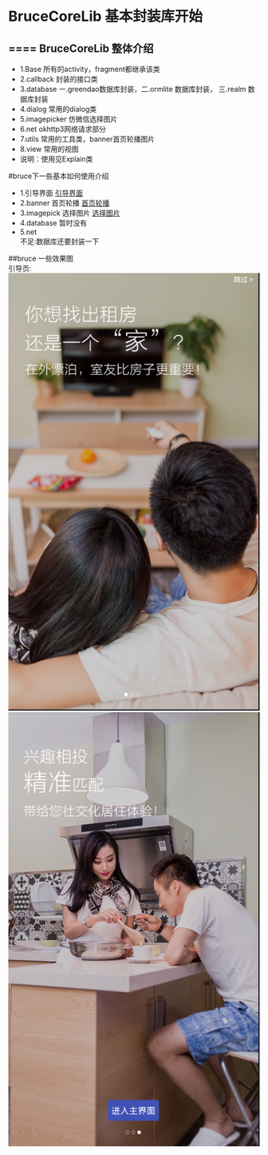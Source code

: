 # BruceCoreLib 基本封装库开始
====
BruceCoreLib 整体介绍
-------
* 1.Base                     所有的activity，fragment都继承该类
* 2.callback                 封装的接口类
* 3.database                 一.greendao数据库封装，二.ormlite 数据库封装， 三.realm 数据库封装
* 4.dialog                   常用的dialog类
* 5.imagepicker              仿微信选择图片
* 6.net                      okhttp3网络请求部分
* 7.utils                    常用的工具类，banner首页轮播图片
* 8.view                     常用的视图
* 说明：使用见Explain类

#bruce下一些基本如何使用介绍
* 1.引导界面  [引导界面](https://github.com/bingoogolapple/BGABanner-Android#%E6%89%93%E8%B5%8F%E6%94%AF%E6%8C%81)
* 2.banner 首页轮播  [首页轮播](https://github.com/youth5201314/banner)
* 3.imagepick 选择图片  [选择图片](https://github.com/jeasonlzy/ImagePicker)
* 4.database   暂时没有
* 5.net    
        不足:数据库还要封装一下<br>

##bruce 一些效果图 <br>
引导页:<br>
![引导页1](https://github.com/weileng11/BruceTestDemo/blob/master/img/yd1.png)
![引导页2](https://github.com/weileng11/BruceTestDemo/blob/master/img/yd2.png)